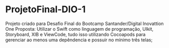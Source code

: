 # ProjetoFinal-DIO-1

Projeto criado para Desafio Final do Bootcamp Santander/Digital Inovattion One  Proposta: Utilizar o Swift como linguagem de programação, UIkit, Storyboard, XIB e ViewCode, tudo isso utilizando Cocoapods para gerenciar ao menos uma depêndencia e possuir no mínimo três telas;

